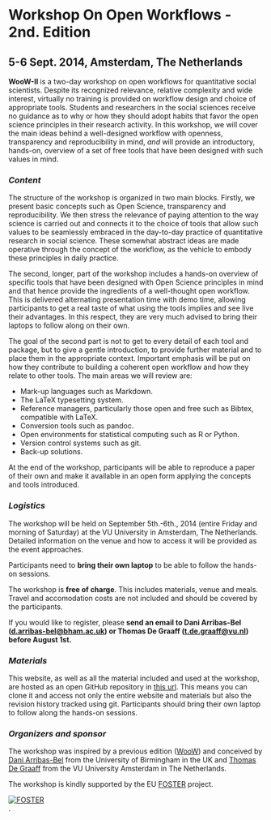 # Workshop On Open Workflows - 2nd. Edition 
## 5-6 Sept. 2014, Amsterdam, The Netherlands


**WooW-II** is a two-day workshop on open workflows for quantitative social scientists. Despite its recognized relevance, relative complexity and wide interest, virtually no training is provided on workflow design and choice of appropriate tools. Students and researchers in the social sciences receive no guidance as to why or how they should adopt habits that favor the open science principles in their research activity. In this workshop, we will cover the main ideas behind a well-designed workflow with openness, transparency and reproducibility in mind, *and* will provide an introductory, hands-on, overview of a set of free tools that have been designed with such values in mind.

### *Content*

The structure of the workshop is organized in two main blocks. Firstly, we present basic concepts such as Open Science, transparency and reproducibility. We then stress the relevance of paying attention to the way science is carried out and connects it to the choice of tools that allow such values to be seamlessly embraced in the day-to-day practice of quantitative research in social science. These somewhat abstract ideas are made operative through the concept of the workflow, as the vehicle to embody these principles in daily practice.

The second, longer, part of the workshop includes a hands-on overview of specific tools that have been designed with Open Science principles in mind and that hence provide the ingredients of a well-thought open workflow. This is delivered alternating presentation time with demo time, allowing participants to get a real taste of what using the tools implies and see live their advantages. In this respect, they are very much advised to bring their laptops to follow along on their own. 

The goal of the second part is not to get to every detail of each tool and package, but to give a gentle introduction, to provide further material and to place them in the appropriate context. Important emphasis will be put on how they contribute to building a coherent open workflow and how they relate to other tools. The main areas we will review are:

* Mark-up languages such as Markdown.
* The LaTeX typesetting system.
* Reference managers, particularly those open and free such as Bibtex, compatible with LaTeX.
* Conversion tools such as pandoc.
* Open environments for statistical computing such as R or Python.
* Version control systems such as git.
* Back-up solutions.

At the end of the workshop, participants will be able to reproduce a paper of their own and make it available in an open form applying the concepts and tools introduced.

### *Logistics*  

The workshop will be held on September 5th.-6th., 2014 (entire Friday and morning of Saturday) at the VU University in Amsterdam, The Netherlands. Detailed information on the venue and how to access it will be provided as the event approaches.

Participants need to **bring their own laptop** to be able to follow the hands-on sessions.

The workshop is **free of charge**. This includes materials, venue and meals. Travel and accomodation costs are not included and should be covered by the participants.

If you would like to register, please **send an email to Dani Arribas-Bel ([d.arribas-bel@bham.ac.uk](mailto:d.arribas-bel@bham.ac.uk)) or Thomas De Graaff ([t.de.graaff@vu.nl](mailto:t.de.graaff@vu.nl)) before August 1st.**

### *Materials*

This website, as well as all the material included and used at the workshop, are hosted as an open GitHub repository in [this url](https://github.com/darribas/WooWii). This means you can clone it and access not only the entire website and materials but also the revision history tracked using git. Participants should bring their own laptop to follow along the hands-on sessions.

### *Organizers and sponsor*

The workshop was inspired by a previous edition ([WooW](http://darribas.org/WooW)) and conceived by [Dani Arribas-Bel](http://darribas.org) from the University of Birmingham in the UK and [Thomas De Graaff](http://www.thomasdegraaff.net/) from the VU University Amsterdam in The Netherlands.

The workshop is kindly supported by the EU [FOSTER](http://www.fosteropenscience.eu/) project.

<p><a rel="license" href="http://www.fosteropenscience.eu/"><img
alt="FOSTER" style="border-width:0"
src="http://www.fosteropenscience.eu/wp-content/uploads/2014/02/cropped-FOSTER_logo_final_128.png" /></a><br /><span
</a>.</p>


